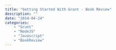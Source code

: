 ```yaml
---
title: "Getting Started With Grunt - Book Review"
description: ""
date: "2014-04-24"
categories:
    - "Grunt"
    - "NodeJS"
    - "Javascript"
    - "BookReview"
---
```

